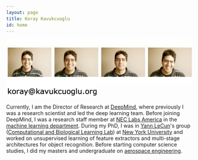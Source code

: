 ```yaml
---
layout: page
title: Koray Kavukcuoglu
id: home
---
```


<img src="images/koray.jpeg" alt="koray kavukcuoglu">
<br>
<img src="images/em.png" alt="koray kavukcuoglu">

Currently, I am the Director of Research at [DeepMind](http://www.deepmind.com), where previously I was a research scientist and led the deep learning team. Before joining DeepMind, I was a research staff member at [NEC Labs America](http://www.nec-labs.com/) in the [machine learning department](http://www.nec-labs.com/research-departments/machine-learning/machine-learning-home). During my PhD, I was in [Yann LeCun](http://yann.lecun.com/)'s group ([Computational and Biological Learning Lab](http://cs.nyu.edu/~yann)) at [New York University](http://www.nyu.edu) and worked on unsupervised learning of feature extractors and multi-stage architectures for object recognition. Before starting computer science studies, I did my masters and undergraduate on [aerospace engineering](http://ae.metu.edu.tr/).
